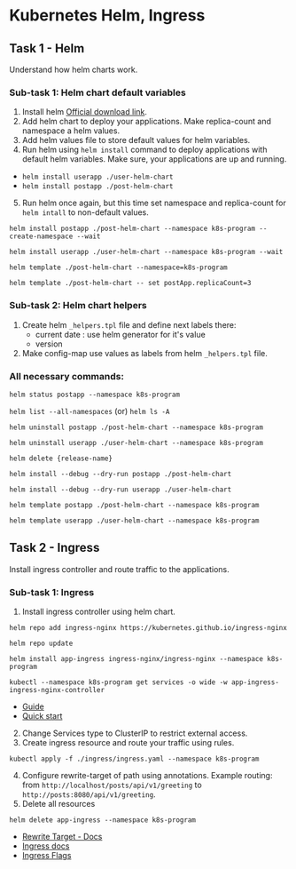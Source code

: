 # Kubernetes Helm, Ingress

## Task 1 - Helm
Understand how helm charts work.

### Sub-task 1: Helm chart default variables
1. Install helm [Official download link](https://helm.sh).
2. Add helm chart to deploy your applications. Make replica-count and namespace a helm values.
3. Add helm values file to store default values for helm variables.
4. Run helm using `helm install` command to deploy applications with default helm variables. Make sure, your applications are up and running.
 - `helm install userapp ./user-helm-chart `
 - `helm install postapp ./post-helm-chart `
5. Run helm once again, but this time set namespace and replica-count for `helm intall` to non-default values.
```
helm install postapp ./post-helm-chart --namespace k8s-program --create-namespace --wait
```
```
helm install userapp ./user-helm-chart --namespace k8s-program --wait
```
```
helm template ./post-helm-chart --namespace=k8s-program
```
```
helm template ./post-helm-chart -- set postApp.replicaCount=3
```

### Sub-task 2: Helm chart helpers
1. Create helm `_helpers.tpl` file and define next labels there:
    - current date : use helm generator for it's value
    - version
2. Make config-map use values as labels from helm `_helpers.tpl` file.

### All necessary commands:

```
helm status postapp --namespace k8s-program
```  
`helm list --all-namespaces` (or) `helm ls -A`
```
helm uninstall postapp ./post-helm-chart --namespace k8s-program
```
```
helm uninstall userapp ./user-helm-chart --namespace k8s-program
```
`helm delete {release-name}`

`helm install --debug --dry-run postapp ./post-helm-chart`

`helm install --debug --dry-run userapp ./user-helm-chart`

`helm template postapp ./post-helm-chart --namespace k8s-program`

`helm template userapp ./user-helm-chart --namespace k8s-program`

## Task 2 - Ingress
Install ingress controller and route traffic to the applications.

### Sub-task 1: Ingress
1. Install ingress controller using helm chart. 
```
helm repo add ingress-nginx https://kubernetes.github.io/ingress-nginx
```
```
helm repo update
```
```
helm install app-ingress ingress-nginx/ingress-nginx --namespace k8s-program
```
```
kubectl --namespace k8s-program get services -o wide -w app-ingress-ingress-nginx-controller
```
 - [Guide](https://kube-workshop.benco.io/08-helm-ingress/)
 - [Quick start](https://kubernetes.github.io/ingress-nginx/deploy/)
2. Change Services type to ClusterIP to restrict external access.
3. Create ingress resource and route your traffic using rules.
```
kubectl apply -f ./ingress/ingress.yaml --namespace k8s-program
```
4. Configure rewrite-target of path using annotations. 
Example routing: from `http://localhost/posts/api/v1/greeting` to `http://posts:8080/api/v1/greeting`. 
5. Delete all resources
```
helm delete app-ingress --namespace k8s-program
```
 - [Rewrite Target - Docs](https://kubernetes.github.io/ingress-nginx/examples/rewrite/#rewrite-target)
 - [Ingress docs ](https://kubernetes.io/docs/concepts/services-networking/ingress/)
 - [Ingress Flags ](https://kubernetes.io/docs/reference/generated/kubectl/kubectl-commands#-em-ingress-em-)
